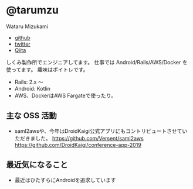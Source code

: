 # @tarumzu

Wataru Mizukami

- [github](https://github.com/tarumzu)
- [twitter](https://twitter.com/tarumzu)
- [Qiita](http://qiita.com/tarumzu)

しくみ製作所でエンジニアしてます。
仕事では Android/Rails/AWS/Docker を使ってます。
趣味はボイトレです。

- Rails: 2.x 〜
- Android: Kotlin
- AWS、DockerはAWS Fargateで使ったり。

## 主な OSS 活動

- saml2awsや、今年はDroidKaigi公式アプリにもコントリビュートさせていただきました。
https://github.com/Versent/saml2aws
https://github.com/DroidKaigi/conference-app-2019

## 最近気になること

- 最近はひたすらにAndroidを追求しています
